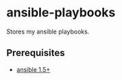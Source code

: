 ansible-playbooks
=================

Stores my ansible playbooks.

Prerequisites
-------------

- [ansible 1.5+](http://www.ansible.com/home)

